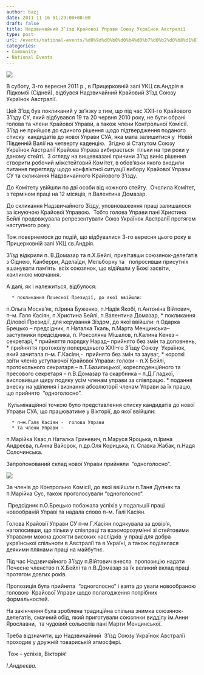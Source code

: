 ```yaml
---
author: bazj
date: 2011-11-16 01:29:00+00:00
draft: false
title: Надзвичайний З’їзд Крайової Управи Союзу Українок Австралії
type: post
url: /events/national-events/%d0%9d%d0%b0%d0%b4%d0%b7%d0%b2%d0%b8%d1%87%d0%b0%d0%b9%d0%bd%d0%b8%d0%b9-%d0%97%e2%80%99%d1%97%d0%b7%d0%b4-%d0%9a%d1%80%d0%b0%d0%b9%d0%be%d0%b2%d0%be%d1%97-%d0%a3%d0%bf%d1%80%d0%b0%d0%b2%d0%b8-%d0%a1/
categories:
- Community
- National Events
---
```


[![](http://www.ozeukes.com/wp-content/uploads/2011/11/Ukrainian-Womens-Association-thumb.jpg)
](http://www.ozeukes.com/wp-content/uploads/2011/11/Ukrainian-Womens-Association-thumb.jpg)

В суботу, 3-го вересня 2011 р., в Прицерковній залі УКЦ св.Андрія в Лідкомбі (Сідней), відбувся Надзвичайний Крайовий З’їзд Союзу Українок Австралії.

Цей З’їзд був покликаний у зв’язку з тим, що під час ХХІІ-го Крайового З’їзду СУ, який відбувався 19 та 20 червня 2010 року, не були обрані голова та члени Крайової Управи, а також члени Контрольної Комісії.  З’їзд не прийшов до єдиного рішення щодо підтвердження поданого списку  кандидатів до нової Управи СУА, яка мала залишитися у  Новій Південній Валії на четверту каденцію.  Згідно зі Статутом Союзу Українок Австралії Крайова Управа вибирається  тільки на три роки у даному стейті.  З огляду на вищевказані причини З’їзд виніс рішення створити робочий міжстейтовий Комітет, в обов’язки якого входили питання перегляду щодо конфліктної ситуації вибору Крайової Управи СУ та скликання Надзвичайного Крайового З’їзду. 

До Комітету увійшли по дві особи від кожного стейту.  Очолила Комітет, з терміном праці на 12 місяців, п.Валентина Домазар. 

До скликання Надзвичайного Зїзду, уповноваження праці залишалося за існуючою Крайової Управою.  Тобто голова Управи пані Христина Бейлі продовжувала репрезентувати Союз Українок Австралії протягом наступного року.

Тож повернемося до подій, що відбувалися 3-го вересня цього року в Прицерковній залі УКЦ св.Андрія.

З’їзд відкрили п. В.Домазар та п.Х.Бейлі, привітавши союзянок-делеґатів з Сіднею, Канберри, Аделаїди, Мельборну та   попросивши присутніх вшанувати пам’ять  всіх союзянок, що відійшли у Божі засвіти, хвилиною мовчання.

А далі, як і належиться, відбулося:



	  * покликання Почесної Президії, до якої ввійшли:
п.Ольга Москв’як, п.Ірина Буженко, п.Надія Якобі, п.Антоніна Війтович, п–м. Галя Касіян, п.Христина Бейлі, п.Валентина Домазар,
	  * покликання Ділової Президії, для керування Зїздом, до якої ввійшли:
п.Одарка Брецько – предсідник,
п.Наталка Ткаль, п.Марта Менцинська– заступники предсідника,
п. Роксоляна Мішалов, п.Калина Кенез – секретарі,
	  * прийняття порядку Нарад– прийнято без змін та доповнень,
	  * прийняття протоколу попереднього ХХII-го З’їзду Союзу  Українок, який зачитала п–м. Г.Касіян,-  прийнято без змін та зауваг,
	  * короткі звіти членів уступаючої Крайової Управи:
голови – п.X.Бейлі, протокольного секратаря – п.Т.Базилицької, коресподенційного та пресового секретаря – п.В.Домазар та скарбника – п.Д.Гладкої, висловивши щиру подяку усім членам управи за співпрацю.
	  * подання внеску на уділення і визнання абсолюторії членам Управи за їх працю, що прийнято  “одноголосно”. 

 Кульмінаційної точкою було представлення списку кандидатів до нової Управи СУА, що працюватиме у Вікторії, до якої ввійшли:



	  * п–м.Галя Касіян -  голова Управи
	  * та члени Управи –
п.Марійка Квас,п.Наталка Гриневич, п.Маруся Яроцька, п.Ірина Андреєва, п.Анна Вайсрок, п.др.Оля Корицька, п. Славка Жабак, п.Надя Солочинська. 

Запропонований склад нової Управи прийняли  “одноголосно”.

[![](http://www.ozeukes.com/wp-content/uploads/2011/11/DSC_0051-1-72dpi.jpg)
](http://www.ozeukes.com/wp-content/uploads/2011/11/DSC_0051-1-72dpi.jpg)

За членів до Контрольно Kомісії, до якої ввійшли п.Таня Дупняк та п.Mарійка Сус, також проголосували “одноголосно“.

 Предсідник п.О.Брецько побажала успіхів у подальшії праці новообраній Управі та надала слово п–м. Галі Касіян.

Голова Крайовії Управи СУ п–м.Г.Касіян подякувала за довір’я, наголосивши, що тільки у співпраці та взаєморозумінні зі стейтовими Управами можна досягти високих наслідків  у праці для добра української спільноти в Австралії та в Україні, а також поділилася деякими плянами праці на майбутнє.

Під час Надзвичайного З’їзду п.Війтович внесла  пропозицію надати Почесне членство п.Х.Бейлі та п.В.Домазар за їх великий вклад праці протягом довгих років.

Пропозиція була прийнята  “одноголосно“ і взята до уваги новообраною головою  Крайової Управи щодо полагодження потрібних формальностей.

На закінчення була зроблена традиційна спільна знимка союзянок-делеґатів, смачний обід, який приготували союзянки видділу ім.Анни Ярославни,  та чудовий сольоспів пані Марти Менцинської.

Треба відзначити, що Надзвичайний  З’їзд Союзу Українок Австралії проходив у дружній товариській атмосфері. 

 Тож – успіхів, Вікторія!


_І.Андреєва._
